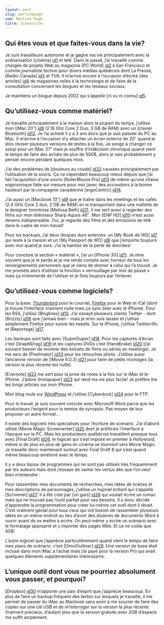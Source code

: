 ```yaml
---
layout: post
slug: martinepage
nom: Martine Pagé
titre: Scénariste
---
```


## Qui êtes vous et que faites-vous dans la vie? 

Je suis travailleure autonome et je gagne ma vie principalement avec la scénarisation [cinéma] [id1] et télé. Dans le passé, j’ai travaillé comme chargée de projets Web au magazine [PC World] [id2] à San Francisco et comme journaliste techno pour divers médias québécois dont La Presse, [Radio-Canada] [id3] et TVA. Il m’arrive encore à l’occasion d’écrire [des articles] [id4] de magazines reliés à la technologie et de faire de la consultation concernant les blogues et les réseaux sociaux.

Je maintiens un blogue depuis 2002 qui s’appelle [ni vu ni connu] [id5].

## Qu’utilisez-vous comme matériel?

Je travaille principalement à la maison alors la plupart du temps, j’utilise mon [iMac 20″] [id6] (2.16 Ghz Core 2 Duo, 3 GB de RAM) avec un [clavier Bluetooth] [id12]. Je l’ai acheté il y a 3 ans alors que je suis passée du PC au Mac. Il m’arrive à l’occasion d’y attacher un écran externe de 20″ quand je dois réviser plusieurs versions de textes à la fois. Je songe à changer ce *setup* pour un iMac 27″ mais je souffre d’indécision chronique quand vient le temps de faire des achats de plus de 500$, alors je vais probablement y penser encore pendant quelques mois.

J’ai des problèmes de [douleurs au coude] [id32] causées principalement par l’utilisation de la souris. Ça va cependant beaucoup mieux depuis que j’ai fait l’acquisition d’une souris [RollerMouse Pro] [id13] de même qu’une chaise ergonomique faite sur mesure pour moi (avec des accoudoirs à la bonne hauteur) par la compagnie canadienne [ergoCentric] [id14]. 

J’ai aussi un [Macbook 13″] [id9] que je traîne dans les meetings et les cafés (2.4 GHz Core 2 duo, 2 GB de RAM) en le transportant dans une mallette de la designer torontoise [Melissa Beth] [id31]. Il me sert aussi à regarder des films sur mon téléviseur Sharp Aquos 46″. Mon [ENP HD] [id10] m’est aussi devenu indispensable. Oui, je regarde des films et des émissions de télé dans le cadre de mon travail!

Pour les *backups*, j’ai deux disques durs externes: un [My Book de WD] [id7] qui reste à la maison et un [My Passport de WD] [id8] que j’emporte toujours avec moi quand je sors. J’ai la hantise de la perte de données!

Pour conclure la section « matériel », j’ai un [iPhone 3G] [id11]. Je rêve souvent que je le perds et je me rends compte avec horreur de tous les renseignements personnels que je viens de donner à celui qui l’a trouvé. Je me promets alors d’utiliser la fonction « verrouillage par mot de passe » mais ça m’emmerde de l’utiliser et je finis toujours par l’enlever.

## Qu’utilisez-vous comme logiciels?

Pour la base: [Thunderbird](http://getthunderbird.com) pour le courriel, [Firefox](http://getfirefox.com) pour le Web et iCal (dont je trouve l’interface vraiment nulle mais ça sync bien avec le iPhone). Pour les RSS, j’utilise [Bloglines] [id15]. J’ai essayé plusieurs clients Twitter - dont [Brizzly] [id16] que j’aimais bien - mais je m’en suis lassée et j’utilise simplement Firefox pour suivre les tweets. Sur le iPhone, j’utilise Twitterrific et [Reportage] [id17].

Les backups sont faits avec [SuperDuper] [id18]. Pour les captures d’écran c’est [SnapNDrag] [id19] et les captures DVDs c’est [Handbrake] [id20] (j’ai souvent besoin de montrer des extraits de films ou séries en meetings). Je me sers de [Pixelmator] [id33] pour les retouches photo. J’utilise aussi l’ancienne version de [iMovie 6.0.3] [id21] pour faire de petits montages (la version la plus récente est nulle). 

[Evernote] [id22] me sert pour la prise de notes à la fois sur le iMac et le iPhone. J’adore [Instapaper] [id23] qui rend ma vie plus facile! Je préfère lire les longs articles sur mon iPhone.

Mon blog roule sur [WordPress](http://wordpress.org) et j’utilise [Cyberduck] [id24] pour le FTP.

Pour le travail, je suis souvent coincée avec Microsoft Word parce que les producteurs l’exigent pour la remise de synopsis. Pas moyen de leur proposer un autre format…

Il existe des logiciels très spécialisés pour l’écriture de scénario. J’ai d’abord utilisé [Movie Magic Screenwriter] [id25] dont je préférais l’interface à l’époque sur le PC. Mais les producteurs québécois travaillent presque tous avec [Final Draft] [id26], le logiciel qui s’est imposé en premier à Hollywood, même si de plus en plus de gens en cinéma se tournent vers Movie Magic. Je travaille donc maintenant surtout avec Final Draft 8 qui s’est quand même beaucoup amélioré avec le temps.

Il y a deux bijoux de programmes qui ne sont pas utilisés très fréquemment par les auteurs mais dont j’essaye de vanter les vertus dès que l’on veut bien m’entendre :

Pour rassembler mes documents de recherches, mes idées de scènes et mes descriptions de personnages, j’utilise un logiciel brillant qui s’appelle [Scrivener] [id27]. Il a été créé par [un gars] [id28] qui voulait écrire un roman mais qui ne trouvait pas l’outil parfait pour ses besoins. Il a donc décidé d’apprendre la programmation pour créer lui-même cet outil dont il rêvait. C’est vraiment génial pour tous ceux qui ont besoin de rassembler plusieurs idées en un même endroit au lieu d’avoir des dizaines de documents Word à ouvrir avant de se mettre à écrire. On peut même y écrire un scénario avec le formatage approprié et y importer des pages Web. Et ça ne coûte que 40$!

L’autre logiciel que j’apprécie particulièrement quand vient le temps de faire mes plans de scénario, c’est [OmniOutliner] [id29]. Une version de base était incluse dans mon iMac à l’achat mais j’ai payé pour la version Pro qui avait quelques éléments supplémentaires intéressants.

## L’unique outil dont vous ne pourriez absolument vous passer, et pourquoi?

[Dropbox] [id30] m’apporte une paix d’esprit que j’apprécie beaucoup. En plus de faire un backup fréquent des textes sur lesquels je travaille, il me permet de passer du iMac au Macbook sans avoir à me soucier de faire des copies sur une clé USB et de m’interroger sur la version la plus récente. Vraiment précieux, d’autant plus que la version gratuite avec 2GB d’espace me suffit amplement.

[id1]: http://www.imdb.com/name/nm2535751/
[id2]: http://www.pcworld.com/
[id3]: http://www.radio-canada.ca/branche/v6/153/avantage.html
[id4]: http://www.ellequebec.com/societe/societe/facebook-myspace-et-autres-reseaux-sociaux-dans-le-web/a/25474
[id5]: http://martinepage.com/blog/
[id6]: http://www.apple.com/ca/imac/
[id7]: http://www.wdc.com/en/products/products.asp?driveid=724
[id8]: http://www.wdc.com/en/products/Products.asp?DriveID=720
[id9]: http://www.apple.com/ca/macbook/
[id10]: http://www.videotron.com/service/television/equipements/terminal-enp-hd
[id11]: http://www.apple.com/ca/iphone/
[id12]: http://www.apple.com/ca/keyboard/
[id13]: http://www.rollermousepro.com/index.html
[id14]: http://www.ergocentric.com/chaise-ergonomique/chaises_bureau/geoCentric/index.htm
[id15]: http://www.bloglines.com
[id16]: http://brizzly.com/
[id17]: http://www.wherecloud.com/portfolio_reportage.html
[id18]: http://www.shirt-pocket.com/SuperDuper/SuperDuperDescription.html
[id19]: http://www.yellowmug.com/snapndrag/
[id20]: http://handbrake.fr/
[id21]: http://support.apple.com/kb/DL319
[id22]: http://www.evernote.com/
[id23]: http://www.instapaper.com/
[id24]: http://cyberduck.ch/
[id25]: http://www.screenplay.com/p-29-movie-magic-screenwriter-6.aspx
[id26]: http://www.finaldraft.com/products/final-draft/
[id27]: http://www.literatureandlatte.com/scrivener.html
[id28]: http://www.literatureandlatte.com/about.html
[id29]: http://www.omnigroup.com/products/omnioutliner/
[id30]: http://www.dropbox.com/
[id31]: https://www.melissabeth.com/Half-Pocket-Laptop-Tote.html
[id32]: http://www.passeportsante.net/fr/Maux/Problemes/Fiche.aspx?doc=troubles_musculosquelettiques_coude_pm
[id33]: http://www.pixelmator.com/


